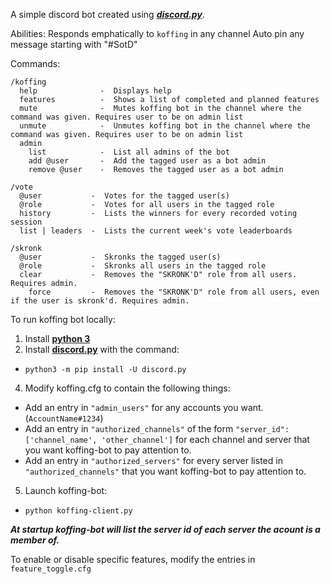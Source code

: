 A simple discord bot created using [***discord.py***](https://github.com/Rapptz/discord.py).

Abilities:
  Responds emphatically to `koffing` in any channel
  Auto pin any message starting with "#SotD"

Commands:
```
/koffing 
  help              -  Displays help
  features          -  Shows a list of completed and planned features
  mute              -  Mutes koffing bot in the channel where the command was given. Requires user to be on admin list
  unmute            -  Unmutes koffing bot in the channel where the command was given. Requires user to be on admin list 
  admin 
    list            -  List all admins of the bot
    add @user       -  Add the tagged user as a bot admin
    remove @user    -  Removes the tagged user as a bot admin
    
/vote 
  @user           -  Votes for the tagged user(s)
  @role           -  Votes for all users in the tagged role
  history         -  Lists the winners for every recorded voting session
  list | leaders  -  Lists the current week's vote leaderboards
  
/skronk
  @user           -  Skronks the tagged user(s)
  @role           -  Skronks all users in the tagged role
  clear           -  Removes the "SKRONK'D" role from all users. Requires admin.
    force         -  Removes the "SKRONK'D" role from all users, even if the user is skronk'd. Requires admin.
```

To run koffing bot locally:

1. Install [**python 3**](https://python.org)
2. Install [**discord.py**](https://github.com/Rapptz/discord.py) with the command:
  * `python3 -m pip install -U discord.py`
4. Modify koffing.cfg to contain the following things:
  * Add an entry in `"admin_users"` for any accounts you want. (`AccountName#1234`)
  * Add an entry in `"authorized_channels"` of the form `"server_id": ['channel_name', 'other_channel']` for each channel and server that you want koffing-bot to pay attention to.
  * Add an entry in `"authorized_servers"` for every server listed in `"authorized_channels"` that you want koffing-bot to pay attention to.
5. Launch koffing-bot:
  * `python koffing-client.py`

***At startup koffing-bot will list the server id of each server the acount is a member of.***

To enable or disable specific features, modify the entries in `feature_toggle.cfg`
